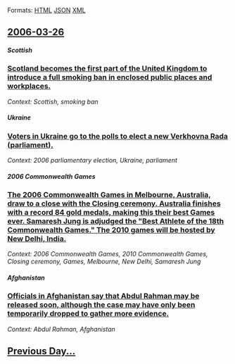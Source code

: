 
Formats: [HTML](2006/03/26/index.html)  [JSON](2006/03/26/index.json)  [XML](2006/03/26/index.xml)  

## [2006-03-26](/news/2006/03/26/index.md)

##### Scottish
### [ Scotland becomes the first part of the United Kingdom to introduce a full smoking ban in enclosed public places and workplaces. ](/news/2006/03/26/scotland-becomes-the-first-part-of-the-united-kingdom-to-introduce-a-full-smoking-ban-in-enclosed-public-places-and-workplaces.md)
_Context: Scottish, smoking ban_

##### Ukraine
### [ Voters in Ukraine go to the polls to elect a new Verkhovna Rada (parliament). ](/news/2006/03/26/voters-in-ukraine-go-to-the-polls-to-elect-a-new-verkhovna-rada-parliament.md)
_Context: 2006 parliamentary election, Ukraine, parliament_

##### 2006 Commonwealth Games
### [ The 2006 Commonwealth Games in Melbourne, Australia, draw to a close with the Closing ceremony. Australia finishes with a record 84 gold medals, making this their best Games ever. Samaresh Jung is adjudged the "Best Athlete of the 18th Commonwealth Games." The 2010 games will be hosted by New Delhi, India. ](/news/2006/03/26/the-2006-commonwealth-games-in-melbourne-australia-draw-to-a-close-with-the-closing-ceremony-australia-finishes-with-a-record-84-gold-me.md)
_Context: 2006 Commonwealth Games, 2010 Commonwealth Games, Closing ceremony, Games, Melbourne, New Delhi, Samaresh Jung_

##### Afghanistan
### [ Officials in Afghanistan say that Abdul Rahman may be released soon, although the case may have only been temporarily dropped to gather more evidence. ](/news/2006/03/26/officials-in-afghanistan-say-that-abdul-rahman-may-be-released-soon-although-the-case-may-have-only-been-temporarily-dropped-to-gather-mor.md)
_Context: Abdul Rahman, Afghanistan_

## [Previous Day...](/news/2006/03/25/index.md)


